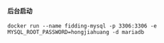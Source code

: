 
#### 后台启动
```shell
docker run --name fidding-mysql -p 3306:3306 -e MYSQL_ROOT_PASSWORD=hongjiahuang -d mariadb
```